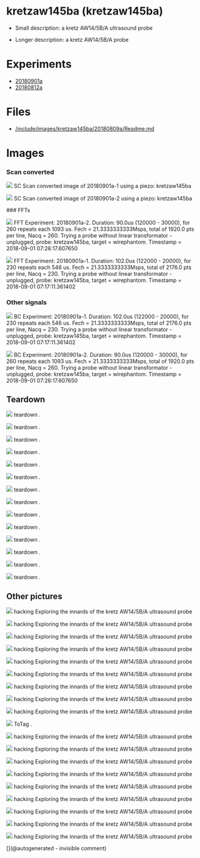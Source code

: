 # kretzaw145ba (kretzaw145ba)

* Small description: a kretz AW14/5B/A ultrasound probe

* Longer description: a kretz AW14/5B/A probe

# Experiments

* [20180901a](/include/experiments/auto/20180901a.md)
* [20180812a](/include/experiments/auto/20180812a.md)


# Files

* [/include/images/kretzaw145ba/20180809a/Readme.md](/include/images/kretzaw145ba/20180809a/Readme.md)


# Images

### Scan converted 

![](/matty/20180901a/images/SC_20180901a-1-fft.jpg)
SC
Scan converted image of 20180901a-1 using a piezo: kretzaw145ba

![](/matty/20180901a/images/SC_20180901a-2-fft.jpg)
SC
Scan converted image of 20180901a-2 using a piezo: kretzaw145ba

### FFTs 

![](/matty/20180901a/images/Spectrum_20180901a-2.jpg)
FFT
Experiment: 20180901a-2. Duration: 90.0us (120000 - 30000), for 260 repeats each 1093 us. Fech = 21.3333333333Msps, total of 1920.0 pts per line, Nacq = 260. Trying a probe without linear transformator - unplugged, probe: kretzaw145ba, target = wirephantom. Timestamp = 2018-09-01 07:26:17.607650

![](/matty/20180901a/images/Spectrum_20180901a-1.jpg)
FFT
Experiment: 20180901a-1. Duration: 102.0us (122000 - 20000), for 230 repeats each 546 us. Fech = 21.3333333333Msps, total of 2176.0 pts per line, Nacq = 230. Trying a probe without linear transformator - unplugged, probe: kretzaw145ba, target = wirephantom. Timestamp = 2018-09-01 07:17:11.361402

### Other signals 

![](/matty/20180901a/images/2DArray_20180901a-1.jpg)
BC
Experiment: 20180901a-1. Duration: 102.0us (122000 - 20000), for 230 repeats each 546 us. Fech = 21.3333333333Msps, total of 2176.0 pts per line, Nacq = 230. Trying a probe without linear transformator - unplugged, probe: kretzaw145ba, target = wirephantom. Timestamp = 2018-09-01 07:17:11.361402

![](/matty/20180901a/images/2DArray_20180901a-2.jpg)
BC
Experiment: 20180901a-2. Duration: 90.0us (120000 - 30000), for 260 repeats each 1093 us. Fech = 21.3333333333Msps, total of 1920.0 pts per line, Nacq = 260. Trying a probe without linear transformator - unplugged, probe: kretzaw145ba, target = wirephantom. Timestamp = 2018-09-01 07:26:17.607650

## Teardown 

![](/include/images/kretzaw145ba/P_20180809_195413.jpg)
teardown
.

![](/include/images/kretzaw145ba/P_20180809_193956.jpg)
teardown
.

![](/include/images/kretzaw145ba/P_20180809_194007.jpg)
teardown
.

![](/include/images/kretzaw145ba/P_20180809_194016.jpg)
teardown
.

![](/include/images/kretzaw145ba/P_20180809_194206.jpg)
teardown
.

![](/include/images/kretzaw145ba/20180811a/P_20180811_190929.jpg)
teardown
.

![](/include/images/kretzaw145ba/P_20180809_194058.jpg)
teardown
.

![](/include/images/kretzaw145ba/P_20180809_195622.jpg)
teardown
.

![](/include/images/kretzaw145ba/P_20180809_194227.jpg)
teardown
.

![](/include/images/kretzaw145ba/P_20180809_193948.jpg)
teardown
.

![](/include/images/kretzaw145ba/20180811b/P_20180811_175204.jpg)
teardown
.

![](/include/images/kretzaw145ba/20180811b/P_20180811_175211.jpg)
teardown
.

![](/include/images/kretzaw145ba/P_20180809_194027.jpg)
teardown
.

![](/include/images/kretzaw145ba/20180811b/P_20180811_175217.jpg)
teardown
.

## Other pictures 

![](/include/images/kretzaw145ba/20180812a/images/20180812a-10-all.jpg)
hacking
Exploring the innards of the kretz AW14/5B/A ultrasound probe

![](/include/images/kretzaw145ba/20180812a/images/20180812a-1-all.jpg)
hacking
Exploring the innards of the kretz AW14/5B/A ultrasound probe

![](/include/images/kretzaw145ba/20180812a/images/20180812a-13-all.jpg)
hacking
Exploring the innards of the kretz AW14/5B/A ultrasound probe

![](/include/images/kretzaw145ba/20180812a/images/20180812a-18-all.jpg)
hacking
Exploring the innards of the kretz AW14/5B/A ultrasound probe

![](/include/images/kretzaw145ba/20180812a/images/20180812a-9-all.jpg)
hacking
Exploring the innards of the kretz AW14/5B/A ultrasound probe

![](/include/images/kretzaw145ba/20180812a/images/20180812a-12-all.jpg)
hacking
Exploring the innards of the kretz AW14/5B/A ultrasound probe

![](/include/images/kretzaw145ba/20180812a/images/20180812a-5-all.jpg)
hacking
Exploring the innards of the kretz AW14/5B/A ultrasound probe

![](/include/images/kretzaw145ba/20180812a/images/20180812a-18.jpg)
hacking
Exploring the innards of the kretz AW14/5B/A ultrasound probe

![](/include/images/kretzaw145ba/20180812a/images/20180812a-2-all.jpg)
hacking
Exploring the innards of the kretz AW14/5B/A ultrasound probe

![](/include/images/kretzaw145ba/20180811a/20180811a-3first-lines-fft.jpg)
ToTag
.

![](/include/images/kretzaw145ba/20180812a/images/20180812a-6-all.jpg)
hacking
Exploring the innards of the kretz AW14/5B/A ultrasound probe

![](/include/images/kretzaw145ba/20180812a/images/20180812a-7-all.jpg)
hacking
Exploring the innards of the kretz AW14/5B/A ultrasound probe

![](/include/images/kretzaw145ba/20180812a/images/20180812a-16-all.jpg)
hacking
Exploring the innards of the kretz AW14/5B/A ultrasound probe

![](/include/images/kretzaw145ba/20180812a/image-20180812a-18-wirephantom-big.png)
hacking
Exploring the innards of the kretz AW14/5B/A ultrasound probe

![](/include/images/kretzaw145ba/20180812a/image-20180812a-18-wirephantom.png)
hacking
Exploring the innards of the kretz AW14/5B/A ultrasound probe

![](/include/images/kretzaw145ba/20180812a/images/20180812a-3-all.jpg)
hacking
Exploring the innards of the kretz AW14/5B/A ultrasound probe

![](/include/images/kretzaw145ba/20180812a/images/20180812a-11-all.jpg)
hacking
Exploring the innards of the kretz AW14/5B/A ultrasound probe

![](/include/images/kretzaw145ba/20180812a/images/20180812a-14-all.jpg)
hacking
Exploring the innards of the kretz AW14/5B/A ultrasound probe

![](/include/images/kretzaw145ba/20180812a/images/20180812a-15-all.jpg)
hacking
Exploring the innards of the kretz AW14/5B/A ultrasound probe





[](@autogenerated - invisible comment)